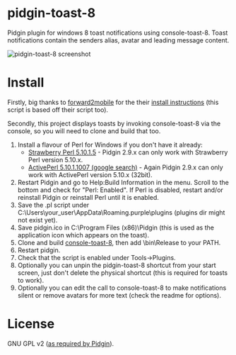 pidgin-toast-8
==============
Pidgin plugin for windows 8 toast notifications using console-toast-8.
Toast notifications contain the senders alias, avatar and leading message content.

![pidgin-toast-8 screenshot](http://adriankeenan.co.uk/media/pidgin-toast-8.png)

Install
=======
Firstly, big thanks to [forward2mobile](http://code.google.com/p/forward2mobile/) for the their [install instructions](http://code.google.com/p/forward2mobile/wiki/HowToInstall) (this script is based off their script too).

Secondly, this project displays toasts by invoking console-toast-8 via the console, so you will need to clone and build that too.

1. Install a flavour of Perl for Windows if you don't have it already:
    - [Strawberry Perl 5.10.1.5](http://strawberry-perl.googlecode.com/files/strawberry-perl-5.10.1.5.msi) - Pidgin 2.9.x can only work with Strawberry Perl version 5.10.x.
    - [ActivePerl 5.10.1.1007 (google search)](http://www.google.com/search?q=ActivePerl-5.10.1.1007-MSWin32-x86-291969.msi) -  Again Pidgin 2.9.x can only work with ActivePerl version 5.10.x (32bit).
2. Restart Pidgin and go to Help:Build Information in the menu. Scroll to the bottom and check for "Perl: Enabled". If Perl is disabled, restart and/or reinstall Pidgin or reinstall Perl until it is enabled.
3. Save the .pl script under C:\Users\your_user\AppData\Roaming\.purple\plugins (plugins dir might not exist yet).
4. Save pidgin.ico in C:\Program Files (x86)\Pidgin (this is used as the application icon which appears on the toast).
5. Clone and build [console-toast-8](https://github.com/adriankeenan/console-toast-8), then add \bin\Release to your PATH.
6. Restart pidgin.
7. Check that the script is enabled under Tools->Plugins.
8. Optionally you can unpin the pidgin-toast-8 shortcut from your start screen, just don't delete the physical shortcut (this is required for toasts to work).
9. Optionally you can edit the call to console-toast-8 to make notifications silent or remove avatars for more text (check the readme for options).

License
=======
GNU GPL v2 ([as required by Pidgin](https://developer.pidgin.im/wiki/Scripting%20and%20Plugins#Aretherelicensingrestrictionsonplugins)).